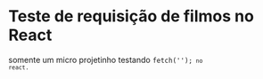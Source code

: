 # Teste de requisição de filmos no React

somente um micro projetinho testando <code>fetch('');<code/> no react.
